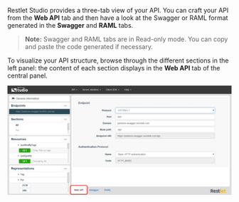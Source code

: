 Restlet Studio provides a three-tab view of your API. You can craft your API from the **Web API** tab and then have a look at the Swagger or RAML format generated in the **Swagger** and **RAML** tabs.

>**Note:** Swagger and RAML tabs are in Read-only mode. You can copy and paste the code generated if necessary.

To visualize your API structure, browse through the different sections in the left panel: the content of each section displays in the **Web API** tab of the central panel.

![Web API tab](images/web-api-tab.jpg "Web API tab")
